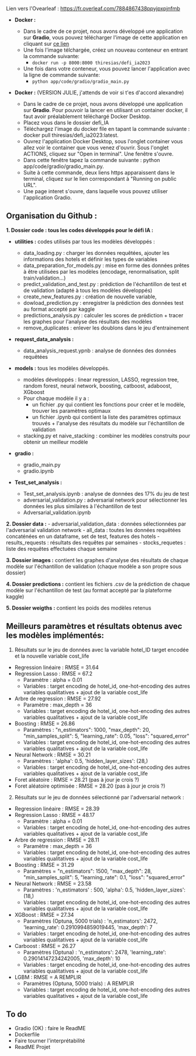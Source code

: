 Lien vers l'Ovearleaf : https://fr.overleaf.com/7884867438ppyjpxpjnfmb 

- **Docker :**
    - Dans le cadre de ce projet, nous avons développé une application sur **Gradio**, vous pouvez télécharger l'image de cette application en cliquant sur [ce lien](https://hub.docker.com/layers/thiresias/defi_ia2023/latest/images/sha256-bb124b4ddca3ed85f0391df1d854b257610ec3ef859d75a34efbd80e0ffbe40a?context=repo)
    - Une fois l'image télchargée, créez un nouveau conteneur en entrant la commande suivante:
        - `docker run -p 8000:8000 thiresias/defi_ia2023`
    - Une fois dans votre conteneur, vous pouvez lancer l'application avec la ligne de commande suivante:
        - `python app/code/gradio/gradio_main.py`


- **Docker :** (VERSION JULIE, j'attends de voir si t'es d'accord alexandre)
    - Dans le cadre de ce projet, nous avons développé une application sur **Gradio**. Pour pouvoir la lancer en utilisant un container docker, il faut avoir préalablement téléchargé Docker Desktop.
    - Placez vous dans le dossier defi_IA
    - Téléchargez l'image du docker file en tapant la commande suivante : docker pull thiresias/defi_ia2023:latest.
    - Ouvrez l'application Docker Desktop, sous l'onglet container vous allez voir le container que vous venez d'ouvrir. Sous l'onglet ACTIONS, cliquez sur "Open in terminal". Une fenêtre s'ouvre. 
    - Dans cette fenêtre tapez la commande suivante : python app/code/gradio/gradio_main.py.
    - Suite à cette commande, deux liens https apparaissent dans le terminal, cliquez sur le lien correspondant à "Running on public URL".
    - Une page interet s'ouvre, dans laquelle vous pouvez utiliser l'application Gradio.
    
Organisation du Github :
-------------------------------------------------------
**1. Dossier code : tous les codes développés pour le défi IA :**
- **utilities :** codes utilisés par tous les modèles développés :
    - data_loading.py : charger les données requêtées, ajouter les informations des hotels et définir les types de variables
    - data_preparation_for_models.py : mise en forme des données prêtes à être utilisées par les modèles (encodage, renormalisation, split train/validation...)
    - predict_validation_and_test.py : prédiction de l'échantillon de test et de validation (adapté à tous les modèles développés)
    - create_new_features.py : création de nouvelle variable, 
    - dowload_prediction.py : enregistrer la prédiction des données test au format accepté par kaggle
    - predictions_analysis.py : calculer les scores de prédiction + tracer les graphes pour l'analyse des résultats des modèles
    - remove_duplicates : enlever les doublons dans le jeu d'entrainement 

- **request_data_analysis :** 
    - data_analysis_request.ypnb : analyse de données des données requêtées 

- **models :** tous les modèles développés. 
    - modèles développés : linear regression, LASSO, regression tree, random forest, neural network, boosting, catboost, adaboost, XGboost
    - Pour chaque modèle il y a : 
        - un fichier .py qui contient les fonctions pour créer et le modèle, trouver les paramètres optimaux 
        - un fichier .ipynb qui contient la liste des paramètres optimaux trouvés + l'analyse des résultats du modèle sur l'échantillon de validation
    - stacking.py et naive_stacking : combiner les modèles construits pour obtenir un meilleur modèle
    
- **gradio :** 
    - gradio_main.py 
    - gradio.ipynb

- **Test_set_analysis :**
    - Test_set_analysis.ipynb : analyse de données des 17% du jeu de test
    - adversarial_validation.py : adversarial network pour sélectionner les données les plus similaires à l'échantillon de test
    - Adversarial_validation.ipynb

**2. Dossier data :**
    - adversarial_validation_data : données sélectionnées par l'adversarial validation network
    - all_data : toutes les données requêtées concaténées en un dataframe, set de test, features des hotels
    - results_requests : résultats des requêtes par semaines
    - stocks_requetes : liste des requêtes effectuées chaque semaine
    
**3. Dossier images :** contient les graphes d'analyse des résultats de chaque modèle sur l'échantillon de validation (chaque modèle a son propre sous dossier)

**4. Dossier predictions :** contient les fichiers .csv de la prédiction de chaque modèle sur l'échantillon de test (au format accepté par la plateforme kaggle)    

**5. Dossier weigths :** contient les poids des modèles retenus



Meilleurs paramètres et résultats obtenus avec les modèles implémentés: 
-------------------------------------------------------

1. Résultats sur le jeu de données avec la variable hotel_ID target encodée et la nouvelle variable cost_life
- Regression linéaire : RMSE = 31.64 
- Regression Lasso : RMSE = 67.2
    - Paramètre : alpha = 0.01
    - Variables : target encoding de hotel_id, one-hot-encoding des autres variables qualitatives + ajout de la variable cost_life
- Arbre de regression : RMSE = 27.92
    - Paramètre : max_depth = 36
    - Variables : target encoding de hotel_id, one-hot-encoding des autres variables qualitatives + ajout de la variable cost_life
- Boosting : RMSE = 26.86
    - Paramètres : "n_estimators": 1000,
                   "max_depth": 20,
                   "min_samples_split": 5,
                   "learning_rate": 0.05,
                   "loss": "squared_error"
     - Variables : target encoding de hotel_id, one-hot-encoding des autres variables qualitatives + ajout de la variable cost_life
- Neural Network : RMSE = 30.21
    - Paramètres : 'alpha': 0.5, 'hidden_layer_sizes': (28,)
    - Variables : target encoding de hotel_id, one-hot-encoding des autres variables qualitatives + ajout de la variable cost_life
- Foret aléatoire : RMSE = 28.21 (pas à jour je crois ?)
- Foret aléatoire optimisée : RMSE = 28.20 (pas à jour je crois ?)

2. Résultats sur le jeu de données sélectionné par l'adversarial network : 
- Regression linéaire : RMSE = 28.39 
- Regression Lasso : RMSE = 48.17
    - Paramètre : alpha = 0.01
    - Variables : target encoding de hotel_id, one-hot-encoding des autres variables qualitatives + ajout de la variable cost_life
- Arbre de regression : RMSE = 28.11
    - Paramètre : max_depth = 36
    - Variables : target encoding de hotel_id, one-hot-encoding des autres variables qualitatives + ajout de la variable cost_life
- Boosting : RMSE = 31.29
    - Paramètres = "n_estimators": 1500,
                   "max_depth": 28,
                   "min_samples_split": 5,
                   "learning_rate": 0.1,
                   "loss": "squared_error"
- Neural Network : RMSE = 23.58
    - Paramètres : 'n_estimators' : 500, 'alpha': 0.5, 'hidden_layer_sizes': (18,)
    - Variables : target encoding de hotel_id, one-hot-encoding des autres variables qualitatives + ajout de la variable cost_life
- XGBoost : RMSE = 27.34
    - Paramètres (Optuna, 5000 trials) : 'n_estimators': 2472, 'learning_rate': 0.2910994859019445, 'max_depth': 7
    - Variables : target encoding de hotel_id, one-hot-encoding des autres variables qualitatives + ajout de la variable cost_life
- Carboost : RMSE = 26.27
    - Paramètres (Optuna) : 'n_estimators': 2478, 'learning_rate': 0.29014147234242005, 'max_depth': 10
    - Variables : target encoding de hotel_id, one-hot-encoding des autres variables qualitatives + ajout de la variable cost_life
- LGBM : RMSE = A REMPLIR 
    - Paramètres (Optuna, 5000 trials) : A REMPLIR 
    - Variables : target encoding de hotel_id, one-hot-encoding des autres variables qualitatives + ajout de la variable cost_life

## To do 
- Gradio (OK) : faire le ReadME
- Dockerfile 
- Faire tourner l'interprétabilité 
- ReadME Projet 
